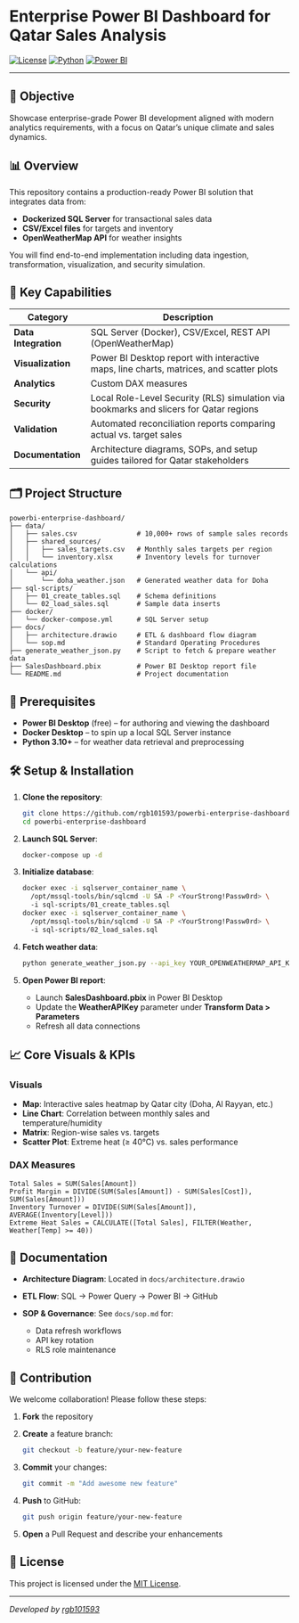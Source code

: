 # Enterprise Power BI Dashboard for Qatar Sales Analysis

[![License](https://img.shields.io/badge/license-MIT-blue.svg)](LICENSE) [![Python](https://img.shields.io/badge/python-3.10%2B-green)](https://www.python.org/) [![Power BI](https://img.shields.io/badge/Power%20BI-Report-yellow)](https://powerbi.microsoft.com/)

---

## 🚀 Objective

Showcase enterprise-grade Power BI development aligned with modern analytics requirements, with a focus on Qatar’s unique climate and sales dynamics.

## 📊 Overview

This repository contains a production-ready Power BI solution that integrates data from:

* **Dockerized SQL Server** for transactional sales data
* **CSV/Excel files** for targets and inventory
* **OpenWeatherMap API** for weather insights

You will find end-to-end implementation including data ingestion, transformation, visualization, and security simulation.

## 🎯 Key Capabilities

| Category             | Description                                                                              |
| -------------------- | ---------------------------------------------------------------------------------------- |
| **Data Integration** | SQL Server (Docker), CSV/Excel, REST API (OpenWeatherMap)                                |
| **Visualization**    | Power BI Desktop report with interactive maps, line charts, matrices, and scatter plots  |
| **Analytics**        | Custom DAX measures |
| **Security**         | Local Role-Level Security (RLS) simulation via bookmarks and slicers for Qatar regions   |
| **Validation**       | Automated reconciliation reports comparing actual vs. target sales                       |
| **Documentation**    | Architecture diagrams, SOPs, and setup guides tailored for Qatar stakeholders            |

## 🗂️ Project Structure

```
powerbi-enterprise-dashboard/
├── data/
│   ├── sales.csv               # 10,000+ rows of sample sales records
│   ├── shared_sources/
│   │   ├── sales_targets.csv   # Monthly sales targets per region
│   │   └── inventory.xlsx      # Inventory levels for turnover calculations
│   └── api/
│       └── doha_weather.json   # Generated weather data for Doha
├── sql-scripts/
│   ├── 01_create_tables.sql    # Schema definitions
│   └── 02_load_sales.sql       # Sample data inserts
├── docker/
│   └── docker-compose.yml      # SQL Server setup
├── docs/
│   ├── architecture.drawio     # ETL & dashboard flow diagram
│   └── sop.md                  # Standard Operating Procedures
├── generate_weather_json.py    # Script to fetch & prepare weather data
├── SalesDashboard.pbix         # Power BI Desktop report file
└── README.md                   # Project documentation
```

## 🔧 Prerequisites

* **Power BI Desktop** (free) – for authoring and viewing the dashboard
* **Docker Desktop** – to spin up a local SQL Server instance
* **Python 3.10+** – for weather data retrieval and preprocessing

## 🛠️ Setup & Installation

1. **Clone the repository**:

   ```bash
   git clone https://github.com/rgb101593/powerbi-enterprise-dashboard.git
   cd powerbi-enterprise-dashboard
   ```

2. **Launch SQL Server**:

   ```bash
   docker-compose up -d
   ```

3. **Initialize database**:

   ```bash
   docker exec -i sqlserver_container_name \  
     /opt/mssql-tools/bin/sqlcmd -U SA -P <YourStrong!Passw0rd> \  
     -i sql-scripts/01_create_tables.sql
   docker exec -i sqlserver_container_name \  
     /opt/mssql-tools/bin/sqlcmd -U SA -P <YourStrong!Passw0rd> \  
     -i sql-scripts/02_load_sales.sql
   ```

4. **Fetch weather data**:

   ```bash
   python generate_weather_json.py --api_key YOUR_OPENWEATHERMAP_API_KEY
   ```

5. **Open Power BI report**:

   * Launch **SalesDashboard.pbix** in Power BI Desktop
   * Update the **WeatherAPIKey** parameter under **Transform Data > Parameters**
   * Refresh all data connections

## 📈 Core Visuals & KPIs

### Visuals

* **Map**: Interactive sales heatmap by Qatar city (Doha, Al Rayyan, etc.)
* **Line Chart**: Correlation between monthly sales and temperature/humidity
* **Matrix**: Region-wise sales vs. targets
* **Scatter Plot**: Extreme heat (≥ 40°C) vs. sales performance

### DAX Measures

```DAX
Total Sales = SUM(Sales[Amount])
Profit Margin = DIVIDE(SUM(Sales[Amount]) - SUM(Sales[Cost]), SUM(Sales[Amount]))
Inventory Turnover = DIVIDE(SUM(Sales[Amount]), AVERAGE(Inventory[Level]))
Extreme Heat Sales = CALCULATE([Total Sales], FILTER(Weather, Weather[Temp] >= 40))
```

## 📝 Documentation

* **Architecture Diagram**: Located in `docs/architecture.drawio`
* **ETL Flow**: SQL → Power Query → Power BI → GitHub
* **SOP & Governance**: See `docs/sop.md` for:

  * Data refresh workflows
  * API key rotation
  * RLS role maintenance

## 🤝 Contribution

We welcome collaboration! Please follow these steps:

1. **Fork** the repository
2. **Create** a feature branch:

   ```bash
   git checkout -b feature/your-new-feature
   ```
3. **Commit** your changes:

   ```bash
   git commit -m "Add awesome new feature"
   ```
4. **Push** to GitHub:

   ```bash
   git push origin feature/your-new-feature
   ```
5. **Open** a Pull Request and describe your enhancements

## 📄 License

This project is licensed under the [MIT License](LICENSE).

---

*Developed  by [rgb101593](https://github.com/rgb101593)*
